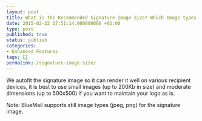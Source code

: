 ```yaml
---
layout: post
title: What is the Recommended Signature Image Size? Which Image types are supported for Signature?
date: 2015-02-22 17:51:14.000000000 +02:00
type: post
published: true
status: publish
categories:
- Enhanced Features
tags: []
permalink: /signature-image-size/
---
```


We autofit the signature image so it can render it well on various recipient devices, it is best to use small images (up to 200Kb in size) and moderate dimensions (up to 500x500) if you want to maintain your logo as is.

*Note:* BlueMail supports still image types (jpeg, png) for the signature image.